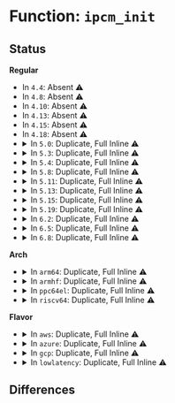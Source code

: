 # Function: <code>ipcm_init</code>

## Status
<b>Regular</b>
<ul>
<li>
In <code>4.4</code>: Absent ⚠️
</li>
<li>
In <code>4.8</code>: Absent ⚠️
</li>
<li>
In <code>4.10</code>: Absent ⚠️
</li>
<li>
In <code>4.13</code>: Absent ⚠️
</li>
<li>
In <code>4.15</code>: Absent ⚠️
</li>
<li>
In <code>4.18</code>: Absent ⚠️
</li>
<li>
<details>
<summary>In <code>5.0</code>: Duplicate, Full Inline ⚠️</summary>

**Collision:** Static Duplication

**Inline:** Full

**Transformation:** False

**Instances:**

```
In net/ipv4/ip_output.c (ffffffff8191c4e4)
Location: include/net/ip.h:81
Inline: True
Inline callers:
  - net/ipv4/ip_output.c:ip_send_unicast_reply
```
```
In net/ipv4/raw.c (ffffffff819479e1)
Location: include/net/ip.h:81
Inline: True
Inline callers:
  - net/ipv4/raw.c:raw_sendmsg
```
```
In net/ipv4/udp.c (ffffffff81949d9c)
Location: include/net/ip.h:81
Inline: True
Inline callers:
  - net/ipv4/udp.c:udp_sendmsg
```
```
In net/ipv4/icmp.c (ffffffff81953203)
Location: include/net/ip.h:81
Inline: True
Inline callers:
  - net/ipv4/icmp.c:__icmp_send
```
```
In net/ipv4/ping.c (ffffffff81969db0)
Location: include/net/ip.h:81
Inline: True
Inline callers:
  - net/ipv4/ping.c:ping_v4_sendmsg
```
</details>
</li>
<li>
<details>
<summary>In <code>5.3</code>: Duplicate, Full Inline ⚠️</summary>

**Collision:** Static Duplication

**Inline:** Full

**Transformation:** False

**Instances:**

```
In net/ipv4/ip_output.c (ffffffff8197e817)
Location: include/net/ip.h:81
Inline: True
Inline callers:
  - net/ipv4/ip_output.c:ip_send_unicast_reply
```
```
In net/ipv4/raw.c (ffffffff819ac751)
Location: include/net/ip.h:81
Inline: True
Inline callers:
  - net/ipv4/raw.c:raw_sendmsg
```
```
In net/ipv4/udp.c (ffffffff819ae429)
Location: include/net/ip.h:81
Inline: True
Inline callers:
  - net/ipv4/udp.c:udp_sendmsg
```
```
In net/ipv4/icmp.c (ffffffff819b7d5b)
Location: include/net/ip.h:81
Inline: True
Inline callers:
  - net/ipv4/icmp.c:__icmp_send
```
```
In net/ipv4/ping.c (ffffffff819d0a71)
Location: include/net/ip.h:81
Inline: True
Inline callers:
  - net/ipv4/ping.c:ping_v4_sendmsg
```
</details>
</li>
<li>
<details>
<summary>In <code>5.4</code>: Duplicate, Full Inline ⚠️</summary>

**Collision:** Static Duplication

**Inline:** Full

**Transformation:** False

**Instances:**

```
In net/ipv4/ip_output.c (ffffffff819b51b7)
Location: include/net/ip.h:81
Inline: True
Inline callers:
  - net/ipv4/ip_output.c:ip_send_unicast_reply
```
```
In net/ipv4/raw.c (ffffffff819e3301)
Location: include/net/ip.h:81
Inline: True
Inline callers:
  - net/ipv4/raw.c:raw_sendmsg
```
```
In net/ipv4/udp.c (ffffffff819e5139)
Location: include/net/ip.h:81
Inline: True
Inline callers:
  - net/ipv4/udp.c:udp_sendmsg
```
```
In net/ipv4/icmp.c (ffffffff819eea5b)
Location: include/net/ip.h:81
Inline: True
Inline callers:
  - net/ipv4/icmp.c:__icmp_send
```
```
In net/ipv4/ping.c (ffffffff81a075c1)
Location: include/net/ip.h:81
Inline: True
Inline callers:
  - net/ipv4/ping.c:ping_v4_sendmsg
```
</details>
</li>
<li>
<details>
<summary>In <code>5.8</code>: Duplicate, Full Inline ⚠️</summary>

**Collision:** Static Duplication

**Inline:** Full

**Transformation:** False

**Instances:**

```
In net/ipv4/ip_output.c (ffffffff81a9f416)
Location: include/net/ip.h:81
Inline: True
Inline callers:
  - net/ipv4/ip_output.c:ip_send_unicast_reply
```
```
In net/ipv4/raw.c (ffffffff81ad0bd2)
Location: include/net/ip.h:81
Inline: True
Inline callers:
  - net/ipv4/raw.c:raw_sendmsg
```
```
In net/ipv4/udp.c (ffffffff81ad4f81)
Location: include/net/ip.h:81
Inline: True
Inline callers:
  - net/ipv4/udp.c:udp_sendmsg
```
```
In net/ipv4/icmp.c (ffffffff81adc7d2)
Location: include/net/ip.h:81
Inline: True
Inline callers:
  - net/ipv4/icmp.c:__icmp_send
```
```
In net/ipv4/ping.c (ffffffff81af6e22)
Location: include/net/ip.h:81
Inline: True
Inline callers:
  - net/ipv4/ping.c:ping_v4_sendmsg
```
</details>
</li>
<li>
<details>
<summary>In <code>5.11</code>: Duplicate, Full Inline ⚠️</summary>

**Collision:** Static Duplication

**Inline:** Full

**Transformation:** False

**Instances:**

```
In net/ipv4/ip_output.c (ffffffff81aa9356)
Location: include/net/ip.h:82
Inline: True
Inline callers:
  - net/ipv4/ip_output.c:ip_send_unicast_reply
```
```
In net/ipv4/raw.c (ffffffff81adcb12)
Location: include/net/ip.h:82
Inline: True
Inline callers:
  - net/ipv4/raw.c:raw_sendmsg
```
```
In net/ipv4/udp.c (ffffffff81ae14c3)
Location: include/net/ip.h:82
Inline: True
Inline callers:
  - net/ipv4/udp.c:udp_sendmsg
```
```
In net/ipv4/icmp.c (ffffffff81ae94ed)
Location: include/net/ip.h:82
Inline: True
Inline callers:
  - net/ipv4/icmp.c:__icmp_send
```
```
In net/ipv4/ping.c (ffffffff81b03cb1)
Location: include/net/ip.h:82
Inline: True
Inline callers:
  - net/ipv4/ping.c:ping_v4_sendmsg
```
</details>
</li>
<li>
<details>
<summary>In <code>5.13</code>: Duplicate, Full Inline ⚠️</summary>

**Collision:** Static Duplication

**Inline:** Full

**Transformation:** False

**Instances:**

```
In net/ipv4/ip_output.c (ffffffff81a9451c)
Location: include/net/ip.h:83
Inline: True
Inline callers:
  - net/ipv4/ip_output.c:ip_send_unicast_reply
```
```
In net/ipv4/raw.c (ffffffff81ac7b7d)
Location: include/net/ip.h:83
Inline: True
Inline callers:
  - net/ipv4/raw.c:raw_sendmsg
```
```
In net/ipv4/udp.c (ffffffff81acb0a7)
Location: include/net/ip.h:83
Inline: True
Inline callers:
  - net/ipv4/udp.c:udp_sendmsg
```
```
In net/ipv4/icmp.c (ffffffff81ad4bcd)
Location: include/net/ip.h:83
Inline: True
Inline callers:
  - net/ipv4/icmp.c:__icmp_send
  - net/ipv4/icmp.c:icmp_reply
```
```
In net/ipv4/ping.c (ffffffff81aef910)
Location: include/net/ip.h:83
Inline: True
Inline callers:
  - net/ipv4/ping.c:ping_v4_sendmsg
```
</details>
</li>
<li>
<details>
<summary>In <code>5.15</code>: Duplicate, Full Inline ⚠️</summary>

**Collision:** Static Duplication

**Inline:** Full

**Transformation:** False

**Instances:**

```
In net/ipv4/ip_output.c (ffffffff81b4f99c)
Location: include/net/ip.h:83
Inline: True
Inline callers:
  - net/ipv4/ip_output.c:ip_send_unicast_reply
```
```
In net/ipv4/raw.c (ffffffff81b863dd)
Location: include/net/ip.h:83
Inline: True
Inline callers:
  - net/ipv4/raw.c:raw_sendmsg
```
```
In net/ipv4/udp.c (ffffffff81b89937)
Location: include/net/ip.h:83
Inline: True
Inline callers:
  - net/ipv4/udp.c:udp_sendmsg
```
```
In net/ipv4/icmp.c (ffffffff81b938b7)
Location: include/net/ip.h:83
Inline: True
Inline callers:
  - net/ipv4/icmp.c:__icmp_send
  - net/ipv4/icmp.c:icmp_reply
```
```
In net/ipv4/ping.c (ffffffff81baf920)
Location: include/net/ip.h:83
Inline: True
Inline callers:
  - net/ipv4/ping.c:ping_v4_sendmsg
```
</details>
</li>
<li>
<details>
<summary>In <code>5.19</code>: Duplicate, Full Inline ⚠️</summary>

**Collision:** Static Duplication

**Inline:** Full

**Transformation:** False

**Instances:**

```
In net/ipv4/ip_output.c (ffffffff81cdd414)
Location: include/net/ip.h:85
Inline: True
Inline callers:
  - net/ipv4/ip_output.c:ip_send_unicast_reply
```
```
In net/ipv4/raw.c (ffffffff81d16da9)
Location: include/net/ip.h:85
Inline: True
Inline callers:
  - net/ipv4/raw.c:raw_sendmsg
```
```
In net/ipv4/udp.c (ffffffff81d1d2b9)
Location: include/net/ip.h:85
Inline: True
Inline callers:
  - net/ipv4/udp.c:udp_sendmsg
```
```
In net/ipv4/icmp.c (ffffffff81d246f0)
Location: include/net/ip.h:85
Inline: True
Inline callers:
  - net/ipv4/icmp.c:__icmp_send
  - net/ipv4/icmp.c:icmp_reply
```
```
In net/ipv4/ping.c (ffffffff81d42ed8)
Location: include/net/ip.h:85
Inline: True
Inline callers:
  - net/ipv4/ping.c:ping_v4_sendmsg
```
</details>
</li>
<li>
<details>
<summary>In <code>6.2</code>: Duplicate, Full Inline ⚠️</summary>

**Collision:** Static Duplication

**Inline:** Full

**Transformation:** False

**Instances:**

```
In net/ipv4/ip_output.c (ffffffff81e9ded3)
Location: include/net/ip.h:85
Inline: True
Inline callers:
  - net/ipv4/ip_output.c:ip_send_unicast_reply
```
```
In net/ipv4/raw.c (ffffffff81edd579)
Location: include/net/ip.h:85
Inline: True
Inline callers:
  - net/ipv4/raw.c:raw_sendmsg
```
```
In net/ipv4/udp.c (ffffffff81ee43e4)
Location: include/net/ip.h:85
Inline: True
Inline callers:
  - net/ipv4/udp.c:udp_sendmsg
```
```
In net/ipv4/icmp.c (ffffffff81eebed0)
Location: include/net/ip.h:85
Inline: True
Inline callers:
  - net/ipv4/icmp.c:__icmp_send
  - net/ipv4/icmp.c:icmp_reply
```
```
In net/ipv4/ping.c (ffffffff81f0bec8)
Location: include/net/ip.h:85
Inline: True
Inline callers:
  - net/ipv4/ping.c:ping_v4_sendmsg
```
</details>
</li>
<li>
<details>
<summary>In <code>6.5</code>: Duplicate, Full Inline ⚠️</summary>

**Collision:** Static Duplication

**Inline:** Full

**Transformation:** False

**Instances:**

```
In net/ipv4/ip_output.c (ffffffff81efc69d)
Location: include/net/ip.h:86
Inline: True
Inline callers:
  - net/ipv4/ip_output.c:ip_send_unicast_reply
```
```
In net/ipv4/raw.c (ffffffff81f3c7da)
Location: include/net/ip.h:86
Inline: True
Inline callers:
  - net/ipv4/raw.c:raw_sendmsg
```
```
In net/ipv4/udp.c (ffffffff81f43d1b)
Location: include/net/ip.h:86
Inline: True
Inline callers:
  - net/ipv4/udp.c:udp_sendmsg
```
```
In net/ipv4/icmp.c (ffffffff81f4bcc6)
Location: include/net/ip.h:86
Inline: True
Inline callers:
  - net/ipv4/icmp.c:__icmp_send
  - net/ipv4/icmp.c:icmp_reply
```
```
In net/ipv4/ping.c (ffffffff81f6bb43)
Location: include/net/ip.h:86
Inline: True
Inline callers:
  - net/ipv4/ping.c:ping_v4_sendmsg
```
</details>
</li>
<li>
<details>
<summary>In <code>6.8</code>: Duplicate, Full Inline ⚠️</summary>

**Collision:** Static Duplication

**Inline:** Full

**Transformation:** False

**Instances:**

```
In net/ipv4/ip_output.c (ffffffff81fc05dd)
Location: include/net/ip.h:87
Inline: True
Inline callers:
  - net/ipv4/ip_output.c:ip_send_unicast_reply
```
```
In net/ipv4/raw.c (ffffffff820028f8)
Location: include/net/ip.h:87
Inline: True
Inline callers:
  - net/ipv4/raw.c:raw_sendmsg
```
```
In net/ipv4/udp.c (ffffffff82009c94)
Location: include/net/ip.h:87
Inline: True
Inline callers:
  - net/ipv4/udp.c:udp_sendmsg
```
```
In net/ipv4/icmp.c (ffffffff82011dd6)
Location: include/net/ip.h:87
Inline: True
Inline callers:
  - net/ipv4/icmp.c:__icmp_send
  - net/ipv4/icmp.c:icmp_reply
```
```
In net/ipv4/ping.c (ffffffff82032103)
Location: include/net/ip.h:87
Inline: True
Inline callers:
  - net/ipv4/ping.c:ping_v4_sendmsg
```
</details>
</li>
</ul>
<b>Arch</b>
<ul>
<li>
<details>
<summary>In <code>arm64</code>: Duplicate, Full Inline ⚠️</summary>

**Collision:** Static Duplication

**Inline:** Full

**Transformation:** False

**Instances:**

```
In net/ipv4/ip_output.c (ffff800010c65980)
Location: include/net/ip.h:81
Inline: True
Inline callers:
  - net/ipv4/ip_output.c:ip_send_unicast_reply
```
```
In net/ipv4/raw.c (ffff800010c97f98)
Location: include/net/ip.h:81
Inline: True
Inline callers:
  - net/ipv4/raw.c:raw_sendmsg
```
```
In net/ipv4/udp.c (ffff800010c9de00)
Location: include/net/ip.h:81
Inline: True
Inline callers:
  - net/ipv4/udp.c:udp_sendmsg
```
```
In net/ipv4/icmp.c (ffff800010ca4c64)
Location: include/net/ip.h:81
Inline: True
Inline callers:
  - net/ipv4/icmp.c:__icmp_send
```
```
In net/ipv4/ping.c (ffff800010cc05d0)
Location: include/net/ip.h:81
Inline: True
Inline callers:
  - net/ipv4/ping.c:ping_v4_sendmsg
```
</details>
</li>
<li>
<details>
<summary>In <code>armhf</code>: Duplicate, Full Inline ⚠️</summary>

**Collision:** Static Duplication

**Inline:** Full

**Transformation:** False

**Instances:**

```
In net/ipv4/ip_output.c (c0d755c0)
Location: include/net/ip.h:81
Inline: True
Inline callers:
  - net/ipv4/ip_output.c:ip_send_unicast_reply
```
```
In net/ipv4/raw.c (c0da5dec)
Location: include/net/ip.h:81
Inline: True
Inline callers:
  - net/ipv4/raw.c:raw_sendmsg
```
```
In net/ipv4/udp.c (c0da8b04)
Location: include/net/ip.h:81
Inline: True
Inline callers:
  - net/ipv4/udp.c:udp_sendmsg
```
```
In net/ipv4/icmp.c (c0db0d50)
Location: include/net/ip.h:81
Inline: True
Inline callers:
  - net/ipv4/icmp.c:__icmp_send
```
```
In net/ipv4/ping.c (c0dcc848)
Location: include/net/ip.h:81
Inline: True
Inline callers:
  - net/ipv4/ping.c:ping_v4_sendmsg
```
</details>
</li>
<li>
<details>
<summary>In <code>ppc64el</code>: Duplicate, Full Inline ⚠️</summary>

**Collision:** Static Duplication

**Inline:** Full

**Transformation:** False

**Instances:**

```
In net/ipv4/ip_output.c (c000000000d6a0d4)
Location: include/net/ip.h:81
Inline: True
Inline callers:
  - net/ipv4/ip_output.c:ip_send_unicast_reply
```
```
In net/ipv4/raw.c (c000000000da9208)
Location: include/net/ip.h:81
Inline: True
Inline callers:
  - net/ipv4/raw.c:raw_sendmsg
```
```
In net/ipv4/udp.c (c000000000dafd24)
Location: include/net/ip.h:81
Inline: True
Inline callers:
  - net/ipv4/udp.c:udp_sendmsg
```
```
In net/ipv4/icmp.c (c000000000db8058)
Location: include/net/ip.h:81
Inline: True
Inline callers:
  - net/ipv4/icmp.c:__icmp_send
```
```
In net/ipv4/ping.c (c000000000ddb8ac)
Location: include/net/ip.h:81
Inline: True
Inline callers:
  - net/ipv4/ping.c:ping_v4_sendmsg
```
</details>
</li>
<li>
<details>
<summary>In <code>riscv64</code>: Duplicate, Full Inline ⚠️</summary>

**Collision:** Static Duplication

**Inline:** Full

**Transformation:** False

**Instances:**

```
In net/ipv4/ip_output.c (ffffffe0007cd0d2)
Location: include/net/ip.h:81
Inline: True
Inline callers:
  - net/ipv4/ip_output.c:ip_send_unicast_reply
```
```
In net/ipv4/raw.c (ffffffe0007f6332)
Location: include/net/ip.h:81
Inline: True
Inline callers:
  - net/ipv4/raw.c:raw_sendmsg
```
```
In net/ipv4/udp.c (ffffffe0007f7d24)
Location: include/net/ip.h:81
Inline: True
Inline callers:
  - net/ipv4/udp.c:udp_sendmsg
```
```
In net/ipv4/icmp.c (ffffffe0007ffe82)
Location: include/net/ip.h:81
Inline: True
Inline callers:
  - net/ipv4/icmp.c:__icmp_send
```
```
In net/ipv4/ping.c (ffffffe000816d62)
Location: include/net/ip.h:81
Inline: True
Inline callers:
  - net/ipv4/ping.c:ping_v4_sendmsg
```
</details>
</li>
</ul>
<b>Flavor</b>
<ul>
<li>
<details>
<summary>In <code>aws</code>: Duplicate, Full Inline ⚠️</summary>

**Collision:** Static Duplication

**Inline:** Full

**Transformation:** False

**Instances:**

```
In net/ipv4/ip_output.c (ffffffff81955027)
Location: include/net/ip.h:81
Inline: True
Inline callers:
  - net/ipv4/ip_output.c:ip_send_unicast_reply
```
```
In net/ipv4/raw.c (ffffffff81983171)
Location: include/net/ip.h:81
Inline: True
Inline callers:
  - net/ipv4/raw.c:raw_sendmsg
```
```
In net/ipv4/udp.c (ffffffff81984fa9)
Location: include/net/ip.h:81
Inline: True
Inline callers:
  - net/ipv4/udp.c:udp_sendmsg
```
```
In net/ipv4/icmp.c (ffffffff8198e7fb)
Location: include/net/ip.h:81
Inline: True
Inline callers:
  - net/ipv4/icmp.c:__icmp_send
```
```
In net/ipv4/ping.c (ffffffff819a7361)
Location: include/net/ip.h:81
Inline: True
Inline callers:
  - net/ipv4/ping.c:ping_v4_sendmsg
```
</details>
</li>
<li>
<details>
<summary>In <code>azure</code>: Duplicate, Full Inline ⚠️</summary>

**Collision:** Static Duplication

**Inline:** Full

**Transformation:** False

**Instances:**

```
In net/ipv4/ip_output.c (ffffffff8190eb17)
Location: include/net/ip.h:81
Inline: True
Inline callers:
  - net/ipv4/ip_output.c:ip_send_unicast_reply
```
```
In net/ipv4/raw.c (ffffffff8193cc31)
Location: include/net/ip.h:81
Inline: True
Inline callers:
  - net/ipv4/raw.c:raw_sendmsg
```
```
In net/ipv4/udp.c (ffffffff8193ea69)
Location: include/net/ip.h:81
Inline: True
Inline callers:
  - net/ipv4/udp.c:udp_sendmsg
```
```
In net/ipv4/icmp.c (ffffffff819482bb)
Location: include/net/ip.h:81
Inline: True
Inline callers:
  - net/ipv4/icmp.c:__icmp_send
```
```
In net/ipv4/ping.c (ffffffff81960e21)
Location: include/net/ip.h:81
Inline: True
Inline callers:
  - net/ipv4/ping.c:ping_v4_sendmsg
```
</details>
</li>
<li>
<details>
<summary>In <code>gcp</code>: Duplicate, Full Inline ⚠️</summary>

**Collision:** Static Duplication

**Inline:** Full

**Transformation:** False

**Instances:**

```
In net/ipv4/ip_output.c (ffffffff819bf7f7)
Location: include/net/ip.h:81
Inline: True
Inline callers:
  - net/ipv4/ip_output.c:ip_send_unicast_reply
```
```
In net/ipv4/raw.c (ffffffff819ed941)
Location: include/net/ip.h:81
Inline: True
Inline callers:
  - net/ipv4/raw.c:raw_sendmsg
```
```
In net/ipv4/udp.c (ffffffff819ef779)
Location: include/net/ip.h:81
Inline: True
Inline callers:
  - net/ipv4/udp.c:udp_sendmsg
```
```
In net/ipv4/icmp.c (ffffffff819f909b)
Location: include/net/ip.h:81
Inline: True
Inline callers:
  - net/ipv4/icmp.c:__icmp_send
```
```
In net/ipv4/ping.c (ffffffff81a11c01)
Location: include/net/ip.h:81
Inline: True
Inline callers:
  - net/ipv4/ping.c:ping_v4_sendmsg
```
</details>
</li>
<li>
<details>
<summary>In <code>lowlatency</code>: Duplicate, Full Inline ⚠️</summary>

**Collision:** Static Duplication

**Inline:** Full

**Transformation:** False

**Instances:**

```
In net/ipv4/ip_output.c (ffffffff819c9177)
Location: include/net/ip.h:81
Inline: True
Inline callers:
  - net/ipv4/ip_output.c:ip_send_unicast_reply
```
```
In net/ipv4/raw.c (ffffffff819f7831)
Location: include/net/ip.h:81
Inline: True
Inline callers:
  - net/ipv4/raw.c:raw_sendmsg
```
```
In net/ipv4/udp.c (ffffffff819f9f69)
Location: include/net/ip.h:81
Inline: True
Inline callers:
  - net/ipv4/udp.c:udp_sendmsg
```
```
In net/ipv4/icmp.c (ffffffff81a02f93)
Location: include/net/ip.h:81
Inline: True
Inline callers:
  - net/ipv4/icmp.c:__icmp_send
```
```
In net/ipv4/ping.c (ffffffff81a1c577)
Location: include/net/ip.h:81
Inline: True
Inline callers:
  - net/ipv4/ping.c:ping_v4_sendmsg
```
</details>
</li>
</ul>

## Differences
